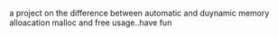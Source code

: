 a project on the difference between automatic and duynamic memory alloacation
malloc and free usage..have fun